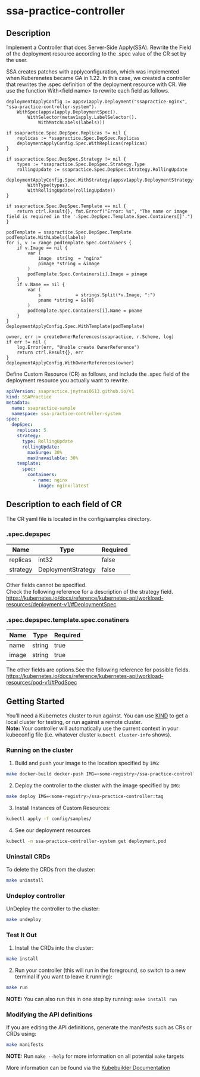 # ssa-practice-controller
## Description
Implement a Controller that does Server-Side Apply(SSA). Rewrite the Field of the deployment resource according to the .spec value of the CR set by the user.

SSA creates patches with applyconfiguration, which was implemented when Kuberenetes became GA in 1.22. In this case, we created a controller that rewrites the .spec definition of the deployment resource with CR. We use the function With\<field name\> to rewrite each field as follows.
```golang
deploymentApplyConfig := appsv1apply.Deployment("ssapractice-nginx", "ssa-practice-controller-system").
	WithSpec(appsv1apply.DeploymentSpec().
		WithSelector(metav1apply.LabelSelector().
			WithMatchLabels(labels)))

if ssapractice.Spec.DepSpec.Replicas != nil {
	replicas := *ssapractice.Spec.DepSpec.Replicas
	deploymentApplyConfig.Spec.WithReplicas(replicas)
}

if ssapractice.Spec.DepSpec.Strategy != nil {
	types := *ssapractice.Spec.DepSpec.Strategy.Type
	rollingUpdate := ssapractice.Spec.DepSpec.Strategy.RollingUpdate
	deploymentApplyConfig.Spec.WithStrategy(appsv1apply.DeploymentStrategy().
		WithType(types).
		WithRollingUpdate(rollingUpdate))
}

if ssapractice.Spec.DepSpec.Template == nil {
	return ctrl.Result{}, fmt.Errorf("Error: %s", "The name or image field is required in the '.Spec.DepSpec.Template.Spec.Containers[]'.")
}

podTemplate = ssapractice.Spec.DepSpec.Template
podTemplate.WithLabels(labels)
for i, v := range podTemplate.Spec.Containers {
	if v.Image == nil {
		var (
			image  string  = "nginx"
			pimage *string = &image
		)
		podTemplate.Spec.Containers[i].Image = pimage
	}
	if v.Name == nil {
		var (
			s             = strings.Split(*v.Image, ":")
			pname *string = &s[0]
		)
		podTemplate.Spec.Containers[i].Name = pname
	}
}
deploymentApplyConfig.Spec.WithTemplate(podTemplate)

owner, err := createOwnerReferences(ssapractice, r.Scheme, log)
if err != nil {
	log.Error(err, "Unable create OwnerReference")
	return ctrl.Result{}, err
}
deploymentApplyConfig.WithOwnerReferences(owner)
```

Define Custom Resource (CR) as follows, and include the .spec field of the deployment resource you actually want to rewrite.
```yaml
apiVersion: ssapractice.jnytnai0613.github.io/v1
kind: SSAPractice
metadata:
  name: ssapractice-sample
  namespace: ssa-practice-controller-system
spec:
  depSpec:
    replicas: 5
    strategy:
      type: RollingUpdate
      rollingUpdate:
        maxSurge: 30%
        maxUnavailable: 30%
    template:
      spec:
        containers:
          - name: nginx
            image: nginx:latest
```

## Description to each field of CR
The CR yaml file is located in the config/samples directory.

### .spec.depspec
| Name       | Type               | Required      |
| ---------- | ------------------ | ------------- |
| replicas   | int32              | false         |
| strategy   | DeploymentStrategy | false         |

Other fields cannot be specified.　  
Check the following reference for a description of the strategy field.  
https://kubernetes.io/docs/reference/kubernetes-api/workload-resources/deployment-v1/#DeploymentSpec


### .spec.depspec.template.spec.conatiners
| Name       | Type               | Required      |
| ---------- | ------------------ | ------------- |
| name       | string             | true          |
| image      | string             | true          |

The other fields are options.See the following reference for possible fields.  
https://kubernetes.io/docs/reference/kubernetes-api/workload-resources/pod-v1/#PodSpec

## Getting Started
You’ll need a Kubernetes cluster to run against. You can use [KIND](https://sigs.k8s.io/kind) to get a local cluster for testing, or run against a remote cluster.  
**Note:** Your controller will automatically use the current context in your kubeconfig file (i.e. whatever cluster `kubectl cluster-info` shows).

### Running on the cluster
1. Build and push your image to the location specified by `IMG`:
	
```sh
make docker-build docker-push IMG=<some-registry>/ssa-practice-controller:tag
```
	
2. Deploy the controller to the cluster with the image specified by `IMG`:

```sh
make deploy IMG=<some-registry>/ssa-practice-controller:tag
```

3. Install Instances of Custom Resources:

```sh
kubectl apply -f config/samples/
```

4. See our deployment resources

```sh
kubectl -n ssa-practice-controller-system get deployment,pod
```

### Uninstall CRDs
To delete the CRDs from the cluster:

```sh
make uninstall
```

### Undeploy controller
UnDeploy the controller to the cluster:

```sh
make undeploy
```

### Test It Out
1. Install the CRDs into the cluster:

```sh
make install
```

2. Run your controller (this will run in the foreground, so switch to a new terminal if you want to leave it running):

```sh
make run
```

**NOTE:** You can also run this in one step by running: `make install run`

### Modifying the API definitions
If you are editing the API definitions, generate the manifests such as CRs or CRDs using:

```sh
make manifests
```

**NOTE:** Run `make --help` for more information on all potential `make` targets

More information can be found via the [Kubebuilder Documentation](https://book.kubebuilder.io/introduction.html)

